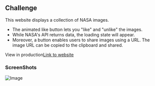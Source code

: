 ## Challenge
This website displays a collection of NASA images.
- The animated like button lets you "like" and "unlike" the images. 
- While NASA's API returns data, the loading state will appear.
- Moreover, a button enables users to share images using a URL. The image URL can be copied to the clipboard and shared.

View in production[Link to website](https://app.netlify.com/sites/flamboyant-yalow-6150c6/deploys/61de4308cd3db388b6e91c1f)

### ScreenShots 
![Image](https://user-images.githubusercontent.com/46178706/149056300-edb152a6-a13f-4914-a865-823c805d9e8e.png)



